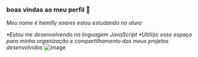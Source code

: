### boas vindas ao meu perfil 🩷
*Meu nome é hemilly soares estou estudando no alura*

*•Estou me desenvolvendo na linguagem JavaScript*
*•Ultilizo esse espaço para minha organização e compartilhamento dos meus projetos desenvolvidos*
![image](https://github.com/user-attachments/assets/ceaded50-2332-416c-8000-6acfc778dcca)

